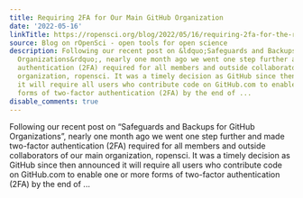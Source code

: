```yaml
---
title: Requiring 2FA for Our Main GitHub Organization
date: '2022-05-16'
linkTitle: https://ropensci.org/blog/2022/05/16/requiring-2fa-for-the-ropensci-github-organization/
source: Blog on rOpenSci - open tools for open science
description: Following our recent post on &ldquo;Safeguards and Backups for GitHub
  Organizations&rdquo;, nearly one month ago we went one step further and made two-factor
  authentication (2FA) required for all members and outside collaborators of our main
  organization, ropensci. It was a timely decision as GitHub since then announced
  it will require all users who contribute code on GitHub.com to enable one or more
  forms of two-factor authentication (2FA) by the end of ...
disable_comments: true
---
```

Following our recent post on &ldquo;Safeguards and Backups for GitHub Organizations&rdquo;, nearly one month ago we went one step further and made two-factor authentication (2FA) required for all members and outside collaborators of our main organization, ropensci. It was a timely decision as GitHub since then announced it will require all users who contribute code on GitHub.com to enable one or more forms of two-factor authentication (2FA) by the end of ...